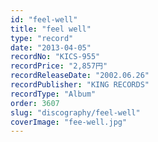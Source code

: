 ```yaml
---
id: "feel-well"
title: "feel well"
type: "record"
date: "2013-04-05"
recordNo: "KICS-955"
recordPrice: "2,857円"
recordReleaseDate: "2002.06.26"
recordPublisher: "KING RECORDS"
recordType: "Album"
order: 3607
slug: "discography/feel-well"
coverImage: "fee-well.jpg"
---
```



